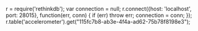 r = require('rethinkdb');
var connection = null;
r.connect({host: 'localhost', port: 28015}, function(err, conn) {
    if (err) throw err;
    connection = conn;
});
  r.table('accelerometer').get("115fc7b8-ab3e-4f4a-ad62-75b78f8198e3");